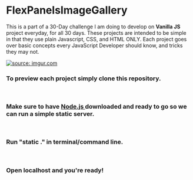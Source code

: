# FlexPanelsImageGallery

<p> This is a part of a 30-Day challenge I am doing to develop on <b>Vanilla JS</b> project everyday, for all 30 days. These projects are intended to be simple in that they use plain Javascript, CSS, and HTML ONLY. Each project goes over basic concepts every JavaScript Developer should know, and tricks they may not. </p></hr>



<a href="https://imgur.com/YGRvkYg"><img src="https://i.imgur.com/YGRvkYg.gif" title="source: imgur.com" /></a>

<h3> To preview each project simply clone this repository.</h3></br>
<h3> Make sure to have <a href="https://nodejs.org/en/download/"> Node.js </a> downloaded and ready to go so we can run a simple static server.</h3></br>
<h3> Run "static ." in terminal/command line.</h3></br>
<h3> Open localhost and you're ready! </h3></br>
